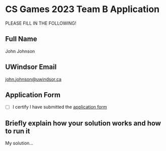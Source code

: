 # CS Games 2023 Team B Application

PLEASE FILL IN THE FOLLOWING!

## Full Name
John Johnson

## UWindsor Email
john.johnson@uwindsor.ca

## Application Form
- [ ] I certify I have submitted the [application form](https://forms.office.com/r/R4A1JyB3Xf)

## Briefly explain how your solution works and how to run it 

My solution...
